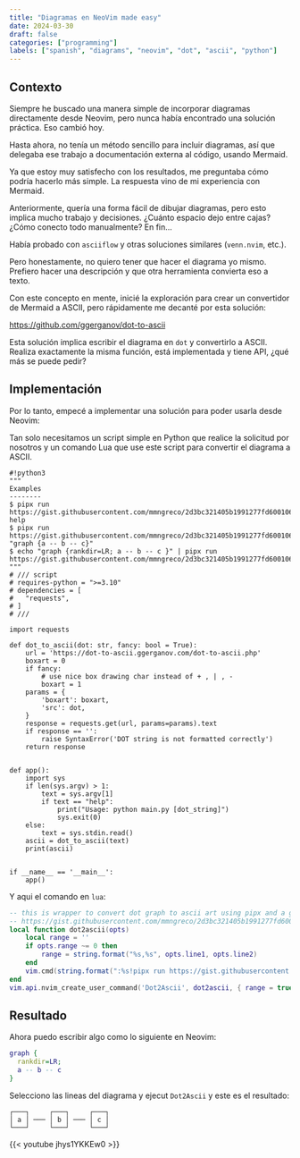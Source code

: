 ```yaml
---
title: "Diagramas en NeoVim made easy"
date: 2024-03-30
draft: false
categories: ["programming"]
labels: ["spanish", "diagrams", "neovim", "dot", "ascii", "python"]
---
```



## Contexto

Siempre he buscado una manera simple de incorporar diagramas directamente desde
Neovim, pero nunca había encontrado una solución práctica. Eso cambió hoy.

Hasta ahora, no tenía un método sencillo para incluir diagramas, así que
delegaba ese trabajo a documentación externa al código, usando Mermaid.

Ya que estoy muy satisfecho con los resultados, me preguntaba cómo podría
hacerlo más simple. La respuesta vino de mi experiencia con Mermaid.

Anteriormente, quería una forma fácil de dibujar diagramas, pero esto implica
mucho trabajo y decisiones. ¿Cuánto espacio dejo entre cajas? ¿Cómo conecto
todo manualmente? En fin...

Había probado con `asciiflow` y otras soluciones similares (`venn.nvim`, etc.).

Pero honestamente, no quiero tener que hacer el diagrama yo mismo. Prefiero
hacer una descripción y que otra herramienta convierta eso a texto.

Con este concepto en mente, inicié la exploración para crear un convertidor de
Mermaid a ASCII, pero rápidamente me decanté por esta solución:

https://github.com/ggerganov/dot-to-ascii

Esta solución implica escribir el diagrama en `dot` y convertirlo a ASCII.
Realiza exactamente la misma función, está implementada y tiene API, ¿qué más
se puede pedir?


## Implementación

Por lo tanto, empecé a implementar una solución para poder usarla desde Neovim:

Tan solo necesitamos un script simple en Python que realice la solicitud por
nosotros y un comando Lua que use este script para convertir el diagrama a
ASCII.

```
#!python3
"""
Examples
--------
$ pipx run https://gist.githubusercontent.com/mmngreco/2d3bc321405b1991277fd6001060df0d/raw/dot2ascii.py help
$ pipx run https://gist.githubusercontent.com/mmngreco/2d3bc321405b1991277fd6001060df0d/raw/dot2ascii.py "graph {a -- b -- c}"
$ echo "graph {rankdir=LR; a -- b -- c }" | pipx run https://gist.githubusercontent.com/mmngreco/2d3bc321405b1991277fd6001060df0d/raw/dot2ascii.py
"""
# /// script
# requires-python = ">=3.10"
# dependencies = [
#   "requests",
# ]
# ///

import requests

def dot_to_ascii(dot: str, fancy: bool = True):
    url = 'https://dot-to-ascii.ggerganov.com/dot-to-ascii.php'
    boxart = 0
    if fancy:
        # use nice box drawing char instead of + , | , -
        boxart = 1
    params = {
        'boxart': boxart,
        'src': dot,
    }
    response = requests.get(url, params=params).text
    if response == '':
        raise SyntaxError('DOT string is not formatted correctly')
    return response


def app():
    import sys
    if len(sys.argv) > 1:
        text = sys.argv[1]
        if text == "help":
            print("Usage: python main.py [dot_string]")
            sys.exit(0)
    else:
        text = sys.stdin.read()
    ascii = dot_to_ascii(text)
    print(ascii)


if __name__ == '__main__':
    app()
```

Y aqui el comando en `lua`:

```lua
-- this is wrapper to convert dot graph to ascii art using pipx and a gist
-- https://gist.githubusercontent.com/mmngreco/2d3bc321405b1991277fd6001060df0d/raw/dot2ascii.py
local function dot2ascii(opts)
    local range = ''
    if opts.range ~= 0 then
        range = string.format("%s,%s", opts.line1, opts.line2)
    end
    vim.cmd(string.format(":%s!pipx run https://gist.githubusercontent.com/mmngreco/2d3bc321405b1991277fd6001060df0d/raw/dot2ascii.py", range))
end
vim.api.nvim_create_user_command('Dot2Ascii', dot2ascii, { range = true, nargs = 0 })
```


## Resultado

Ahora puedo escribir algo como lo siguiente en Neovim:

```dot
graph {
  rankdir=LR;
  a -- b -- c
}
```


Selecciono las lineas del diagrama y ejecut `Dot2Ascii` y este es el resultado:

```
┌───┐     ┌───┐     ┌───┐
│ a │ ─── │ b │ ─── │ c │
└───┘     └───┘     └───┘
```



{{< youtube jhys1YKKEw0 >}}


